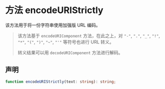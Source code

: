 # 方法 encodeURIStrictly

该方法用于将一份字符串使用加强版 URL 编码。

> 该方法基于 `encodeURIComponent` 方法，在此之上，对
> `"-"`, `"."`, `"_"`, `"!"`, `"*"`, `"("`, `")"`, `"~"`, `"'"`
> 等符号也进行 URL 转义。
>
> 转义结果可以用 `decodeURIComponent` 方法进行解码。

## 声明

```ts
function encodeURIStrictly(text: string): string;
```
